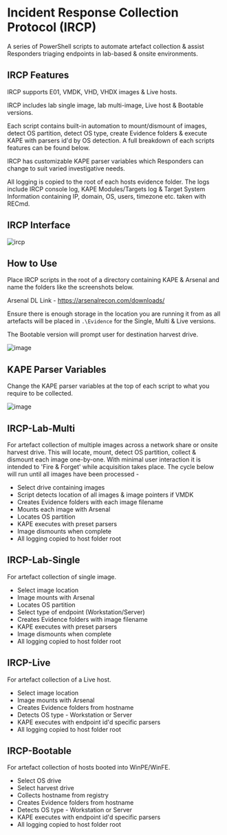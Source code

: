 # Incident Response Collection Protocol (IRCP)

A series of PowerShell scripts to automate artefact collection & assist Responders triaging endpoints in lab-based & onsite environments.

## IRCP Features

IRCP supports E01, VMDK, VHD, VHDX images & Live hosts.

IRCP includes lab single image, lab multi-image, Live host & Bootable versions.

Each script contains built-in automation to mount/dismount of images, detect OS partition, detect OS type, create Evidence folders & execute KAPE with parsers id'd by OS detection. A full breakdown of each scripts features can be found below.

IRCP has customizable KAPE parser variables which Responders can change to suit varied investigative needs.  

All logging is copied to the root of each hosts evidence folder. The logs include IRCP console log, KAPE Modules/Targets log & Target System Information containing IP, domain, OS, users, timezone etc. taken with RECmd.

## IRCP Interface 

![ircp](https://user-images.githubusercontent.com/77779774/150213330-c068ce63-2d1b-4522-8c64-8e493bba66ec.gif)

## How to Use
Place IRCP scripts in the root of a directory containing KAPE & Arsenal and name the folders like the screenshots below. 

Arsenal DL Link - https://arsenalrecon.com/downloads/

Ensure there is enough storage in the location you are running it from as all artefacts will be placed in `.\Evidence` for the Single, Multi & Live versions.

The Bootable version will prompt user for destination harvest drive.

![image](https://user-images.githubusercontent.com/77779774/150188642-36a8e4b3-87ac-49b2-b45d-de3dd5a07e23.png)

## KAPE Parser Variables

Change the KAPE parser variables at the top of each script to what you require to be collected.

![image](https://user-images.githubusercontent.com/77779774/150187617-97a5ff9e-75fe-402c-a471-50d50bfaf330.png)

## IRCP-Lab-Multi

For artefact collection of multiple images across a network share or onsite harvest drive. This will locate, mount, detect OS partition, collect & dismount each image one-by-one. With minimal user interaction it is intended to 'Fire & Forget' while acquisition takes place. The cycle below will run until all images have been processed -

- Select drive containing images
- Script detects location of all images & image pointers if VMDK
- Creates Evidence folders with each image filename
- Mounts each image with Arsenal
- Locates OS partition
- KAPE executes with preset parsers
- Image dismounts when complete
- All logging copied to host folder root

## IRCP-Lab-Single

For artefact collection of single image. 

 -  Select image location
 -  Image mounts with Arsenal
 -  Locates OS partition
 -  Select type of endpoint (Workstation/Server)
 -  Creates Evidence folders with image filename
 -  KAPE executes with preset parsers
 -  Image dismounts when complete
 -  All logging copied to host folder root

## IRCP-Live

For artefact collection of a Live host. 

-  Select image location
-  Image mounts with Arsenal
-  Creates Evidence folders from hostname
-  Detects OS type - Workstation or Server
-  KAPE executes with endpoint id'd specific parsers
-  All logging copied to host folder root

## IRCP-Bootable

For artefact collection of hosts booted into WinPE/WinFE. 

- Select OS drive
- Select harvest drive
- Collects hostname from registry
- Creates Evidence folders from hostname
- Detects OS type - Workstation or Server
- KAPE executes with endpoint id'd specific parsers
- All logging copied to host folder root
